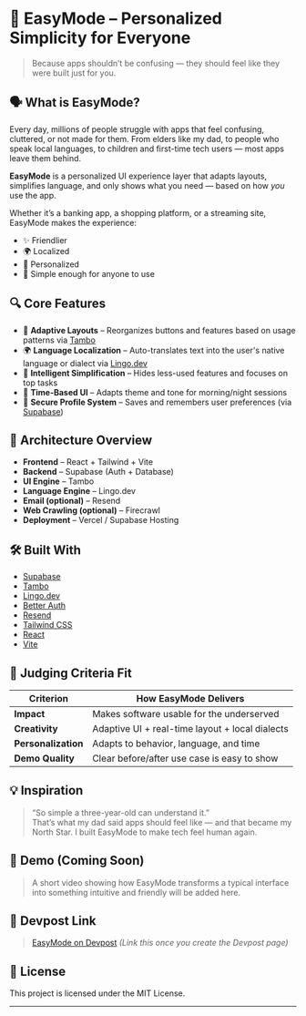 # 🧠 EasyMode – Personalized Simplicity for Everyone

> Because apps shouldn’t be confusing — they should feel like they were built just for you.

## 🗣️ What is EasyMode?

Every day, millions of people struggle with apps that feel confusing, cluttered, or not made for them. From elders like my dad, to people who speak local languages, to children and first-time tech users — most apps leave them behind.

**EasyMode** is a personalized UI experience layer that adapts layouts, simplifies language, and only shows what you need — based on how *you* use the app.

Whether it’s a banking app, a shopping platform, or a streaming site, EasyMode makes the experience:
- ✨ Friendlier
- 🌍 Localized
- 🎯 Personalized
- 👶 Simple enough for anyone to use

## 🔍 Core Features

- 🎨 **Adaptive Layouts** – Reorganizes buttons and features based on usage patterns via [Tambo](https://tambo.co)
- 🌍 **Language Localization** – Auto-translates text into the user's native language or dialect via [Lingo.dev](https://lingo.dev)
- 🧠 **Intelligent Simplification** – Hides less-used features and focuses on top tasks
- 🌙 **Time-Based UI** – Adapts theme and tone for morning/night sessions
- 🔐 **Secure Profile System** – Saves and remembers user preferences (via [Supabase](https://supabase.com))

## 🧱 Architecture Overview

- **Frontend** – React + Tailwind + Vite
- **Backend** – Supabase (Auth + Database)
- **UI Engine** – Tambo
- **Language Engine** – Lingo.dev
- **Email (optional)** – Resend
- **Web Crawling (optional)** – Firecrawl
- **Deployment** – Vercel / Supabase Hosting

## 🛠 Built With

- [Supabase](https://supabase.com)
- [Tambo](https://tambo.co)
- [Lingo.dev](https://lingo.dev)
- [Better Auth](https://betterauth.dev)
- [Resend](https://resend.com)
- [Tailwind CSS](https://tailwindcss.com)
- [React](https://reactjs.org)
- [Vite](https://vitejs.dev)

## 🎯 Judging Criteria Fit

| Criterion        | How EasyMode Delivers                          |
|------------------|-----------------------------------------------|
| **Impact**       | Makes software usable for the underserved     |
| **Creativity**   | Adaptive UI + real-time layout + local dialects |
| **Personalization** | Adapts to behavior, language, and time     |
| **Demo Quality** | Clear before/after use case is easy to show  |

## 💡 Inspiration

> “So simple a three-year-old can understand it.”  
That’s what my dad said apps should feel like — and that became my North Star. I built EasyMode to make tech feel human again.

## 🎥 Demo (Coming Soon)

> A short video showing how EasyMode transforms a typical interface into something intuitive and friendly will be added here.

## 🔗 Devpost Link

> [EasyMode on Devpost](https://devpost.com/software/easymode) *(Link this once you create the Devpost page)*

## 📄 License

This project is licensed under the MIT License.

---
